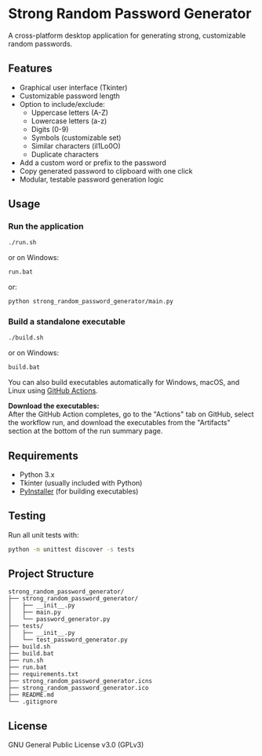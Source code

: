 # Strong Random Password Generator

A cross-platform desktop application for generating strong, customizable random passwords.

## Features

- Graphical user interface (Tkinter)
- Customizable password length
- Option to include/exclude:
  - Uppercase letters (A-Z)
  - Lowercase letters (a-z)
  - Digits (0-9)
  - Symbols (customizable set)
  - Similar characters (il1Lo0O)
  - Duplicate characters
- Add a custom word or prefix to the password
- Copy generated password to clipboard with one click
- Modular, testable password generation logic

## Usage

### Run the application

```bash
./run.sh
```
or on Windows:
```bat
run.bat
```
or:
```bash
python strong_random_password_generator/main.py
```

### Build a standalone executable

```bash
./build.sh
```
or on Windows:
```bat
build.bat
```

You can also build executables automatically for Windows, macOS, and Linux using [GitHub Actions](.github/workflows/build.yml).

**Download the executables:**  
After the GitHub Action completes, go to the "Actions" tab on GitHub, select the workflow run, and download the executables from the "Artifacts" section at the bottom of the run summary page.

## Requirements

- Python 3.x
- Tkinter (usually included with Python)
- [PyInstaller](https://pyinstaller.org/) (for building executables)

## Testing

Run all unit tests with:

```bash
python -m unittest discover -s tests
```

## Project Structure

```
strong_random_password_generator/
├── strong_random_password_generator/
│   ├── __init__.py
│   ├── main.py
│   └── password_generator.py
├── tests/
│   ├── __init__.py
│   └── test_password_generator.py
├── build.sh
├── build.bat
├── run.sh
├── run.bat
├── requirements.txt
├── strong_random_password_generator.icns
├── strong_random_password_generator.ico
├── README.md
└── .gitignore
```

## License

GNU General Public License v3.0 (GPLv3)
